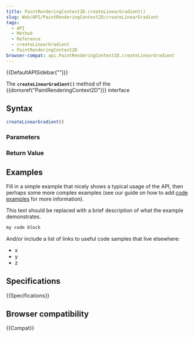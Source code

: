 ```yaml
---
title: PaintRenderingContext2D.createLinearGradient()
slug: Web/API/PaintRenderingContext2D/createLinearGradient
tags:
  - API
  - Method
  - Reference
  - createLinearGradient
  - PaintRenderingContext2D
browser-compat: api.PaintRenderingContext2D.createLinearGradient
---
```

{{DefaultAPISidebar("")}}

The **`createLinearGradient()`** method of the {{domxref("PaintRenderingContext2D")}} interface 

## Syntax

```js
createLinearGradient()
```

### Parameters



### Return Value



## Examples

Fill in a simple example that nicely shows a typical usage of the API, then perhaps some more complex examples (see our guide on how to add [code examples](/en-US/docs/MDN/Contribute/Structures/Code_examples) for more information).

This text should be replaced with a brief description of what the example demonstrates.

```js
my code block
```

And/or include a list of links to useful code samples that live elsewhere:

*   x
*   y
*   z

## Specifications

{{Specifications}}

## Browser compatibility

{{Compat}}

